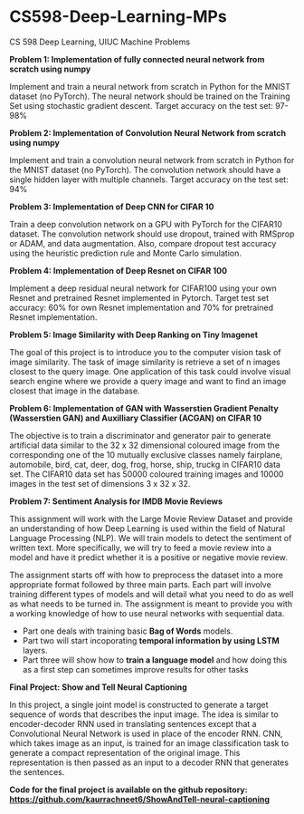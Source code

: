 # CS598-Deep-Learning-MPs
CS 598 Deep Learning, UIUC Machine Problems 

**Problem 1: Implementation of fully connected neural network from scratch using numpy**

Implement and train a neural network from scratch in Python for the MNIST dataset (no PyTorch). The neural network should be trained on the Training Set using stochastic gradient descent. Target accuracy on the test set: 97-98%

**Problem 2: Implementation of Convolution Neural Network from scratch using numpy**

Implement and train a convolution neural network from scratch in Python for the MNIST dataset (no PyTorch). The convolution network should have a single hidden layer with multiple channels. Target accuracy on the test set: 94% 

**Problem 3: Implementation of Deep CNN for CIFAR 10**

Train a deep convolution network on a GPU with PyTorch for the CIFAR10 dataset. The convolution network should use dropout, trained with RMSprop or ADAM, and data augmentation. Also, compare dropout test accuracy using the heuristic prediction rule and Monte Carlo simulation.

**Problem 4: Implementation of Deep Resnet on CIFAR 100**

Implement a deep residual neural network for CIFAR100 using your own Resnet and pretrained Resnet implemented in Pytorch. Target test set accuracy: 60% for own Resnet implementation and 70% for pretrained Resnet implementation.

**Problem 5: Image Similarity with Deep Ranking on Tiny Imagenet**

The goal of this project is to introduce you to the computer vision task of image similarity. The task of image similarity is retrieve a set of n images closest to the query image. One application of this task could involve visual search engine where we provide a query image and
want to find an image closest that image in the database.

**Problem 6: Implementation of GAN with Wasserstien Gradient Penalty (Wasserstien GAN) and Auxilliary Classifier (ACGAN) on CIFAR 10**

The objective is to train a discriminator and generator pair to generate artificial data  similar to the 32 x 32 dimensional coloured image from the corresponding one of the 10 mutually exclusive classes namely fairplane, automobile, bird, cat, deer, dog, frog, horse, ship, truckg in CIFAR10 data set. The CIFAR10 data set has 50000 coloured training images and 10000 images in the test set of dimensions 3 x 32 x 32.

**Problem 7: Sentiment Analysis for IMDB Movie Reviews**

This assignment will work with the Large Movie Review Dataset and provide an understanding of how Deep Learning is used within the field of Natural Language Processing (NLP). We will train models to detect the sentiment of written text. More specifically, we will try to feed a movie review into a model and have it predict whether it is a positive or negative movie review.

The assignment starts off with how to preprocess the dataset into a more appropriate format followed by three main parts. Each part will involve training different types of models and will detail what you need to do as well as what needs to be turned in. The assignment is meant to provide you with a working knowledge of how to use neural networks with sequential data.
* Part one deals with training basic **Bag of Words** models.
* Part two will start incoporating **temporal information by using LSTM** layers.
* Part three will show how to **train a language model** and how doing this as a first step can sometimes improve results for other tasks

**Final Project: Show and Tell Neural Captioning**

In this project, a single joint model is constructed to generate a target sequence of words that describes the input image. The idea is similar to encoder-decoder RNN used in translating sentences except that a Convolutional Neural Network is used in place of the encoder RNN. CNN, which takes image as an input, is trained for an image classification task to generate a compact representation of the original image. This representation is then passed as an input to a decoder RNN that generates the sentences.

**Code for the final project is available on the github repository: https://github.com/kaurrachneet6/ShowAndTell-neural-captioning**
